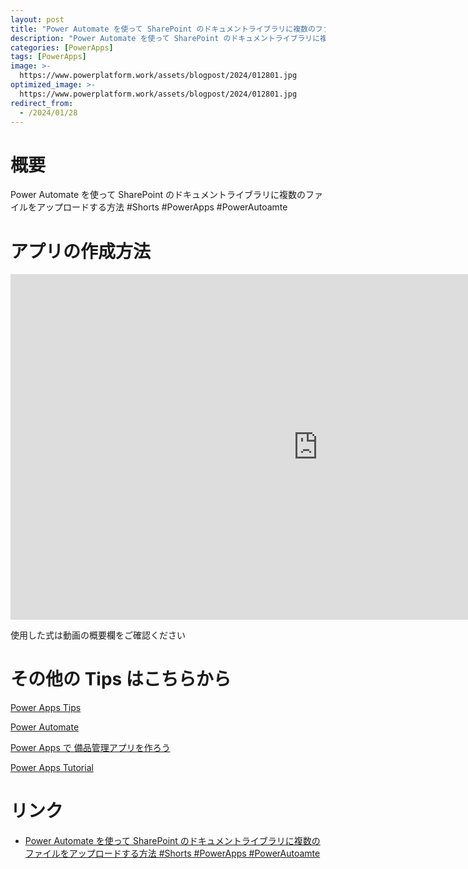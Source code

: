 ```yaml
---
layout: post
title: "Power Automate を使って SharePoint のドキュメントライブラリに複数のファイルをアップロードする方法 #PowerApps #PowerAutoamte"
description: "Power Automate を使って SharePoint のドキュメントライブラリに複数のファイルをアップロードする方法 #PowerApps #PowerAutoamteを動画で分かりやすく解説"
categories: [PowerApps]
tags: [PowerApps]
image: >-
  https://www.powerplatform.work/assets/blogpost/2024/012801.jpg
optimized_image: >-
  https://www.powerplatform.work/assets/blogpost/2024/012801.jpg
redirect_from:
  - /2024/01/28
---
```



#  概要

Power Automate を使って SharePoint のドキュメントライブラリに複数のファイルをアップロードする方法 #Shorts #PowerApps #PowerAutoamte


# アプリの作成方法

<iframe width="983" height="553" src="https://www.youtube.com/embed/1ML1BBjdA4g" title="YouTube video player" frameborder="0" allow="accelerometer; autoplay; clipboard-write; encrypted-media; gyroscope; picture-in-picture" allowfullscreen></iframe>


使用した式は動画の概要欄をご確認ください


# その他の Tips はこちらから

[Power Apps Tips](https://www.youtube.com/watch?v=VrAQf3JQ7yM&list=PLVhFi1fb3DqakSLVMn22DDcySXh9jtzi- )


[Power Automate](https://www.youtube.com/watch?v=-YnJYT0ASEM&list=PLVhFi1fb3Dqbzic6GieqnLFgD3aTj-eHA)


[Power Apps で 備品管理アプリを作ろう](https://www.youtube.com/playlist?list=PLVhFi1fb3DqZM3HKb8Hea6XEL96990Fyn)


[Power Apps Tutorial](https://www.youtube.com/playlist?list=PLVhFi1fb3DqalxpL974VvAJvV4iWoSbe_)


# リンク


- [Power Automate を使って SharePoint のドキュメントライブラリに複数のファイルをアップロードする方法 #Shorts #PowerApps #PowerAutoamte](https://www.youtube.com/watch?v=1ML1BBjdA4g)

